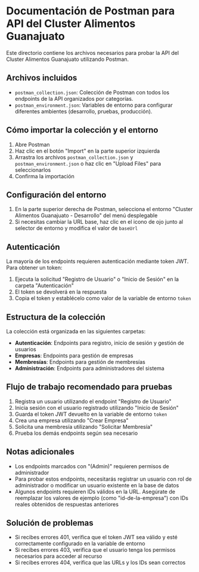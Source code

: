 # Documentación de Postman para API del Cluster Alimentos Guanajuato

Este directorio contiene los archivos necesarios para probar la API del Cluster Alimentos Guanajuato utilizando Postman.

## Archivos incluidos

- `postman_collection.json`: Colección de Postman con todos los endpoints de la API organizados por categorías.
- `postman_environment.json`: Variables de entorno para configurar diferentes ambientes (desarrollo, pruebas, producción).

## Cómo importar la colección y el entorno

1. Abre Postman
2. Haz clic en el botón "Import" en la parte superior izquierda
3. Arrastra los archivos `postman_collection.json` y `postman_environment.json` o haz clic en "Upload Files" para seleccionarlos
4. Confirma la importación

## Configuración del entorno

1. En la parte superior derecha de Postman, selecciona el entorno "Cluster Alimentos Guanajuato - Desarrollo" del menú desplegable
2. Si necesitas cambiar la URL base, haz clic en el icono de ojo junto al selector de entorno y modifica el valor de `baseUrl`

## Autenticación

La mayoría de los endpoints requieren autenticación mediante token JWT. Para obtener un token:

1. Ejecuta la solicitud "Registro de Usuario" o "Inicio de Sesión" en la carpeta "Autenticación"
2. El token se devolverá en la respuesta
3. Copia el token y establécelo como valor de la variable de entorno `token`

## Estructura de la colección

La colección está organizada en las siguientes carpetas:

- **Autenticación**: Endpoints para registro, inicio de sesión y gestión de usuarios
- **Empresas**: Endpoints para gestión de empresas
- **Membresías**: Endpoints para gestión de membresías
- **Administración**: Endpoints para administradores del sistema

## Flujo de trabajo recomendado para pruebas

1. Registra un usuario utilizando el endpoint "Registro de Usuario"
2. Inicia sesión con el usuario registrado utilizando "Inicio de Sesión"
3. Guarda el token JWT devuelto en la variable de entorno `token`
4. Crea una empresa utilizando "Crear Empresa"
5. Solicita una membresía utilizando "Solicitar Membresía"
6. Prueba los demás endpoints según sea necesario

## Notas adicionales

- Los endpoints marcados con "(Admin)" requieren permisos de administrador
- Para probar estos endpoints, necesitarás registrar un usuario con rol de administrador o modificar un usuario existente en la base de datos
- Algunos endpoints requieren IDs válidos en la URL. Asegúrate de reemplazar los valores de ejemplo (como "id-de-la-empresa") con IDs reales obtenidos de respuestas anteriores

## Solución de problemas

- Si recibes errores 401, verifica que el token JWT sea válido y esté correctamente configurado en la variable de entorno
- Si recibes errores 403, verifica que el usuario tenga los permisos necesarios para acceder al recurso
- Si recibes errores 404, verifica que las URLs y los IDs sean correctos